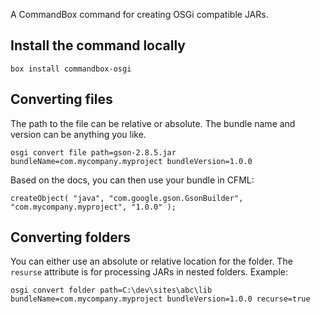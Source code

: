 A CommandBox command for creating OSGi compatible JARs.

## Install the command locally
```
box install commandbox-osgi
```

## Converting files
The path to the file can be relative or absolute. The bundle name and version can be anything you like.
```
osgi convert file path=gson-2.8.5.jar bundleName=com.mycompany.myproject bundleVersion=1.0.0
```
Based on the docs, you can then use your bundle in CFML:
```
createObject( "java", "com.google.gson.GsonBuilder", "com.mycompany.myproject", "1.0.0" );
```

## Converting folders
You can either use an absolute or relative location for the folder. The `resurse` attribute is for processing JARs in nested folders. Example:
```
osgi convert folder path=C:\dev\sites\abc\lib bundleName=com.mycompany.myproject bundleVersion=1.0.0 recurse=true
```
